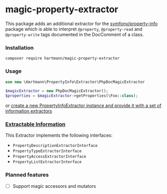 # magic-property-extractor    

This package adds an additional extractor for the [symfony/property-info](https://symfony.com/doc/current/components/property_info.html) package which is able to 
interpret `@property`, `@property-read` and `@property-write` tags documented in the DocComment of a class.

### Installation

```
composer require hartmann/magic-property-extractor
```

### Usage

```php
use new \Hartmann\PropertyInfo\Extractor\PhpDocMagicExtractor

$magicExtractor = new PhpDocMagicExtractor();
$properties = $magicExtractor->getProperties(\Foo::class);
```

or [create a new PropertyInfoExtractor instance and provide it with a set of information extractors](https://symfony.com/doc/current/components/property_info.html#usage)

### [Extractable Information](https://symfony.com/doc/current/components/property_info.html#extractable-information)

This Extractor implements the following interfaces:
- `PropertyDescriptionExtractorInterface`
- `PropertyTypeExtractorInterface`
- `PropertyAccessExtractorInterface`
- `PropertyListExtractorInterface`

### Planned features

- [ ] Support magic accessors and mutators